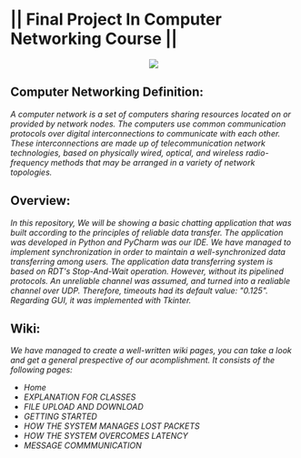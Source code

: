 # || Final Project In Computer Networking Course ||
<p align="center">
 <img
src="https://user-images.githubusercontent.com/101502571/158055673-3580c170-2e76-4b16-b09e-c4eb63afe261.PNG"
      >
 </p>
 
## Computer Networking Definition:
_A computer network is a set of computers sharing resources located on or provided by network nodes. The computers use common communication protocols over digital interconnections to communicate with each other. These interconnections are made up of telecommunication network technologies, based on physically wired, optical, and wireless radio-frequency methods that may be arranged in a variety of network topologies._

## Overview:
  _In this repository, We will be showing a basic chatting application that was built according to the principles of reliable data transfer.
  The application was developed in Python and PyCharm was our IDE. We have managed to implement synchronization in order to maintain a well-synchronized data transferring among users. The application data transferring system is based on RDT's Stop-And-Wait operation. However, without its pipelined protocols. An unreliable channel was assumed, and turned into a realiable channel over UDP. Therefore, timeouts had its default value: "0.125". Regarding GUI, it was implemented with Tkinter._
  
## Wiki:
  _We have managed to create a well-written wiki pages, you can take a look and get a general prespective of our acomplishment.
  It consists of the following pages:_
  - _Home_
  - _EXPLANATION FOR CLASSES_
  - _FILE UPLOAD AND DOWNLOAD_
  - _GETTING STARTED_
  - _HOW THE SYSTEM MANAGES LOST PACKETS_
  - _HOW THE SYSTEM OVERCOMES LATENCY_
  - _MESSAGE COMMMUNICATION_

